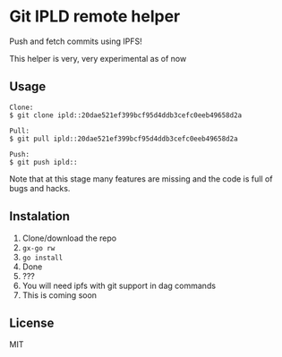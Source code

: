 # Git IPLD remote helper

Push and fetch commits using IPFS!

This helper is very, very experimental as of now

## Usage
```
Clone:
$ git clone ipld::20dae521ef399bcf95d4ddb3cefc0eeb49658d2a

Pull:
$ git pull ipld::20dae521ef399bcf95d4ddb3cefc0eeb49658d2a

Push:
$ git push ipld::
```

Note that at this stage many features are missing and the code
is full of bugs and hacks.

## Instalation
1. Clone/download the repo
2. `gx-go rw`
3. `go install`
4. Done
5. ???
6. You will need ipfs with git support in dag commands
7. This is coming soon

## License
MIT